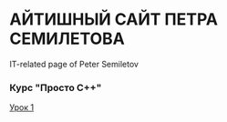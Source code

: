 # АЙТИШНЫЙ САЙТ ПЕТРА СЕМИЛЕТОВА
IT-related page of Peter Semiletov



### Курс "Просто С++"


[Урок 1](scpp/001.md)
